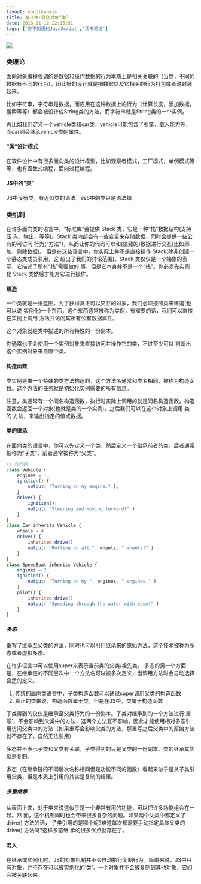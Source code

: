 ```yaml
---
layout: youdtkonwjs
title: 第八章-混合对象“类”
date: 2018-11-12 22:15:51
tags: ['你不知道的JavaScript','读书笔记']
---
```

![](https://ws1.sinaimg.cn/large/80676d79gy1fx7zuv75uaj20h905k3z2.jpg)

### 类理论
面向对象编程强调的是数据和操作数据的行为本质上是相关关联的（当然，不同的数据有不同的行为），因此好的设计就是把数据以及它相关的行为打包或者说封装起来。

比如字符串，字符串是数据，而应用在这种数据上的行为（计算长度，添加数据，搜索等等）都会被设计成String类的方法。而字符串就是String类的一个实例。

再比如我们定义一个vehicle类和car类，vehicle可能包含了引擎，载人能力等，而car则会继承vehicle类的属性。

#### “类”设计模式
在软件设计中有很多面向类的设计模型，比如观察者模式，工厂模式，单例模式等等，也有函数式编程，面向过程编程。

#### JS中的“类”
JS中没有类，有近似类的语法，es6中的类只是语法糖。

### 类机制
在许多面向类的语言中，“标准库”会提供 Stack 类，它是一种“栈”数据结构(支持压 入、弹出，等等)。Stack 类内部会有一些变量来存储数据，同时会提供一些公有的可访问 行为(“方法”)，从而让你的代码可以和(隐藏的)数据进行交互(比如添加、删除数据)。
但是在这些语言中，你实际上并不是直接操作 Stack(除非创建一个静态类成员引用，这 超出了我们的讨论范围)。Stack 类仅仅是一个抽象的表示，它描述了所有“栈”需要做的 事，但是它本身并不是一个“栈”。你必须先实例化 Stack 类然后才能对它进行操作。

#### 建造
一个类就是一张蓝图。为了获得真正可以交互的对象，我们必须按照类来建造(也可以说 实例化)一个东西，这个东西通常被称为实例，有需要的话，我们可以直接在实例上调用 方法并访问其所有公有数据属性。

这个对象就是类中描述的所有特性的一份副本。

你通常也不会使用一个实例对象来直接访问并操作它的类，不过至少可以 判断出这个实例对象来自哪个类。

#### 构造函数
类实例是由一个特殊的类方法构造的，这个方法名通常和类名相同，被称为构造函数。这个方法的任务就是初始化实例需要的所有信息。

注意，类通常有一个同名构造函数，执行时实际上调用的就是同名构造函数。构造函数会返回一个对象(也就是类的一个实例)，之后我们可以在这个对象上调用 类的 方法，来输出指定的值或数据。

#### 类的继承
在面向类的语言中，你可以先定义一个类，然后定义一个继承前者的类。后者通常被称为“子类”，前者通常被称为“父类”。
```js
// 伪代码
class Vehicle {
    engines = 1
    ignition() {
        output( "Turning on my engine." );
    }
    drive() {
        ignition();
        output( "Steering and moving forward!" )
    }
}
class Car inherits Vehicle { 
    wheels = 4
    drive() {
        inherited:drive()
        output( "Rolling on all ", wheels, " wheels!" )
    } 
}
class SpeedBoat inherits Vehicle { 
    engines = 2
    ignition() {
        output( "Turning on my ", engines, " engines." )
    }
    pilot() {
        inherited:drive()
        output( "Speeding through the water with ease!" )
    } 
}
```

##### 多态
重写了继承至父类的方法，同时也可以引用继承来的原始方法，这个技术被称为多态或者虚拟多态。

在许多语言中可以使用super来表示当前类的父类/祖先类。
多态的另一个方面是，在继承链的不同层次中一个方法名可以被多次定义，当调用方法时会自动选择合适的定义。

1. 传统的面向类语言中，子类构造函数可以通过super调用父类的构造函数
2. 真正的类来说，构造函数属于类，但是在JS中，类属于构造函数

子类得到的仅仅是继承至父类行为的一份副本。子类对继承到的一个方法进行‘重写’，不会影响到父类中的方法，这两个方法互不影响，因此才能使用相对多态引用访问父类中的方法（如果重写会影响父类的方法，那重写之后父类中的原始方法就不存在了，自然无法引用）

多态并不表示子类和父类有关联，子类得到的只是父类的一份副本。类的继承其实就是复制。

多态（在继承链的不同层次名称相同但是功能不同的函数）看起来似乎是从子类引用父类，但是本质上引用的其实是复制的结果。

##### 多重继承
从表面上来，对于类来说这似乎是一个非常有用的功能，可以把许多功能组合在一起。然 而，这个机制同时也会带来很多复杂的问题。如果两个父类中都定义了 drive() 方法的话， 子类引用的是哪个呢?难道每次都需要手动指定具体父类的 drive() 方法吗?这样多态继 承的很多优点就存在了。

#### 混入
在继承或实例化时，JS的对象机制并不会自动执行复制行为。简单来说，JS中只有对象，并不存在可以被实例化的‘类’。一个对象并不会被复制到其他对象，它们会被关联起来。
